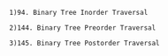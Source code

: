 `1)94. Binary Tree Inorder Traversal`

`2)144. Binary Tree Preorder Traversal`

`3)145. Binary Tree Postorder Traversal`


